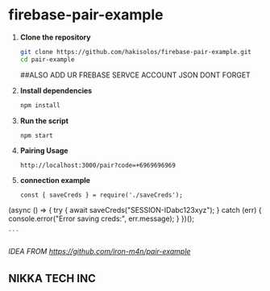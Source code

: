 <!-- @format -->

# firebase-pair-example

1. **Clone the repository**

   ```bash
   git clone https://github.com/hakisolos/firebase-pair-example.git
   cd pair-example
   ```

   ##ALSO ADD UR FREBASE SERVCE ACCOUNT JSON DONT FORGET

2. **Install dependencies**
   ```bash
   npm install
   ```
3. **Run the script**

   ```bash
   npm start
   ```

4. **Pairing Usage**

   ```
   http://localhost:3000/pair?code=+6969696969
   ```

5. **connection example**
   ```
   const { saveCreds } = require('./saveCreds');
   ```

(async () => {
try {
await saveCreds("SESSION-IDabc123xyz");
} catch (err) {
console.error("Error saving creds:", err.message);
}
})();

    ```

###### IDEA FROM https://github.com/iron-m4n/pair-example

## NIKKA TECH INC
